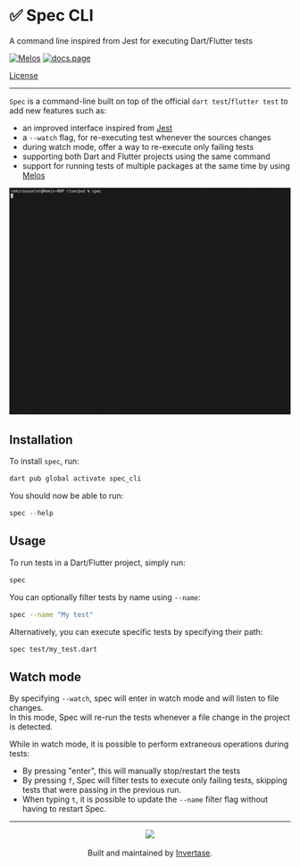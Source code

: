 <p align="center">
  <h1>✅ Spec CLI</h1>
  <span>A command line inspired from Jest for executing Dart/Flutter tests</span>
</p>

<a href="https://github.com/invertase/melos"><img src="https://img.shields.io/badge/maintained%20with-melos-f700ff.svg?style=flat-square" alt="Melos" /></a>
<a href="https://docs.page"><img src="https://img.shields.io/badge/powered%20by-docs.page-34C4AC.svg?style=flat-square" alt="docs.page" /></a>

<a href="https://github.com/invertase/spec/blob/main/LICENSE">License</a>

---

`Spec` is a command-line built on top of the official `dart test`/`flutter test`
to add new features such as:

- an improved interface inspired from [Jest](https://jestjs.io/)
- a `--watch` flag, for re-executing test whenever the sources changes
- during watch mode, offer a way to re-execute only failing tests
- supporting both Dart and Flutter projects using the same command
- support for running tests of multiple packages at the same time by using [Melos](https://github.com/invertase/melos)

![Spec gif example](https://raw.githubusercontent.com/invertase/spec/main/packages/spec_cli/resources/render.gif)

## Installation

To install `spec`, run:

```sh
dart pub global activate spec_cli
```

You should now be able to run:

```dart
spec --help
```

## Usage

To run tests in a Dart/Flutter project, simply run:

```sh
spec
```

You can optionally filter tests by name using `--name`:

```sh
spec --name "My test"
```

Alternatively, you can execute specific tests by specifying their path:

```sh
spec test/my_test.dart
```

## Watch mode

By specifying `--watch`, spec will enter in watch mode and will listen to file
changes.  
In this mode, Spec will re-run the tests whenever a file change in the project
is detected.

While in watch mode, it is possible to perform extraneous operations during tests:

- By pressing "enter", this will manually stop/restart the tests
- By pressing `f`, Spec will filter tests to execute only failing tests, skipping
  tests that were passing in the previous run.
- When typing `t`, it is possible to update the `--name` filter flag without
  having to restart Spec.

---

<p align="center">
  <a href="https://invertase.io/?utm_source=readme&utm_medium=footer&utm_campaign=spec">
    <img width="75px" src="https://static.invertase.io/assets/invertase/invertase-rounded-avatar.png">
  </a>
  <p align="center">
    Built and maintained by <a href="https://invertase.io/?utm_source=readme&utm_medium=footer&utm_campaign=spec">Invertase</a>.
  </p>
</p>
